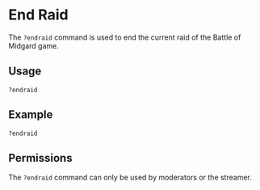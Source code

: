 # End Raid

The `?endraid` command is used to end the current raid of the Battle of Midgard game.

## Usage

`?endraid`

## Example

`?endraid`

## Permissions

The `?endraid` command can only be used by moderators or the streamer.
